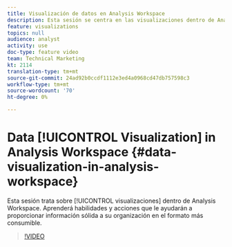 ```yaml
---
title: Visualización de datos en Analysis Workspace
description: Esta sesión se centra en las visualizaciones dentro de Analysis Workspace. Aprenderá habilidades y acciones que le ayudarán a proporcionar información sólida a su organización en el formato más consumible.
feature: visualizations
topics: null
audience: analyst
activity: use
doc-type: feature video
team: Technical Marketing
kt: 2114
translation-type: tm+mt
source-git-commit: 24ad92b0ccdf1112e3ed4a0968cd47db757598c3
workflow-type: tm+mt
source-wordcount: '70'
ht-degree: 0%

---
```



# Data [!UICONTROL Visualization] in Analysis Workspace {#data-visualization-in-analysis-workspace}

Esta sesión trata sobre [!UICONTROL visualizaciones] dentro de Analysis Workspace. Aprenderá habilidades y acciones que le ayudarán a proporcionar información sólida a su organización en el formato más consumible.

>[!VIDEO](https://video.tv.adobe.com/v/25036/?quality=12)
